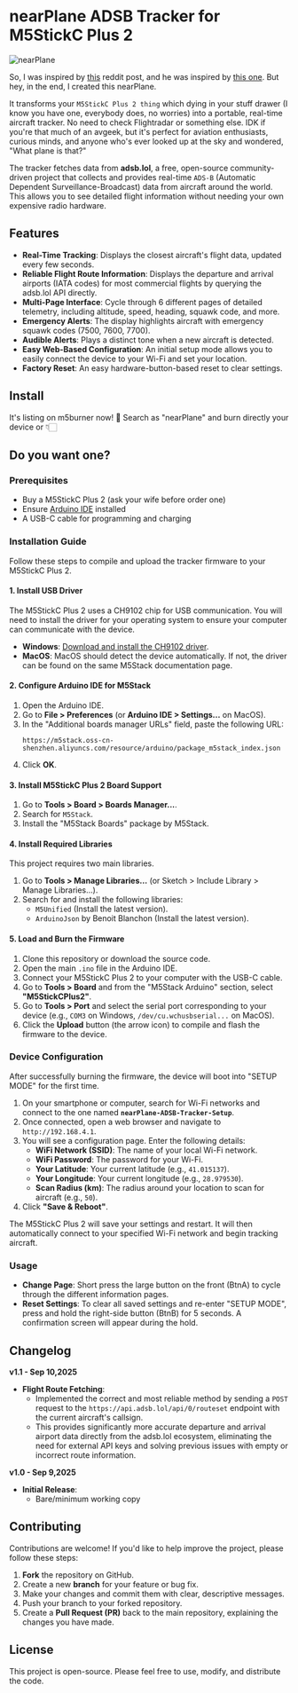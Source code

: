 # nearPlane ADSB Tracker for M5StickC Plus 2

![nearPlane](https://i.imgur.com/YsXTTUf.jpeg)


So, I was inspired by [this](https://www.reddit.com/r/ADSB/comments/1nbsb3c/inspired_by_ufil1983s_nearest_aircraft_display_i/) reddit post, and he was inspired by [this one](https://www.reddit.com/r/ADSB/comments/1nb56ld/nearest_aircraft_display/). But hey, in the end, I created this nearPlane.

It transforms your `M5StickC Plus 2 thing` which dying in your stuff drawer (I know you have one, everybody does, no worries) into a portable, real-time aircraft tracker. No need to check Flightradar or something else. IDK if you're that much of an avgeek, but it's perfect for aviation enthusiasts, curious minds, and anyone who's ever looked up at the sky and wondered, "What plane is that?"

The tracker fetches data from **adsb.lol**, a free, open-source community-driven project that collects and provides real-time `ADS-B` (Automatic Dependent Surveillance-Broadcast) data from aircraft around the world. This allows you to see detailed flight information without needing your own expensive radio hardware.

## Features

*   **Real-Time Tracking**: Displays the closest aircraft's flight data, updated every few seconds.
*   **Reliable Flight Route Information**: Displays the departure and arrival airports (IATA codes) for most commercial flights by querying the adsb.lol API directly.
*   **Multi-Page Interface**: Cycle through 6 different pages of detailed telemetry, including altitude, speed, heading, squawk code, and more.
*   **Emergency Alerts**: The display highlights aircraft with emergency squawk codes (7500, 7600, 7700).
*   **Audible Alerts**: Plays a distinct tone when a new aircraft is detected.
*   **Easy Web-Based Configuration**: An initial setup mode allows you to easily connect the device to your Wi-Fi and set your location.
*   **Factory Reset**: An easy hardware-button-based reset to clear settings.

## Install

It's listing on m5burner now! 🎉 Search as "nearPlane" and burn directly your device or 👇🏻

## Do you want one?

### Prerequisites

*   Buy a M5StickC Plus 2 (ask your wife before order one)
*   Ensure [Arduino IDE](https://www.arduino.cc/en/software) installed
*   A USB-C cable for programming and charging

### Installation Guide

Follow these steps to compile and upload the tracker firmware to your M5StickC Plus 2.

#### 1. Install USB Driver

The M5StickC Plus 2 uses a CH9102 chip for USB communication. You will need to install the driver for your operating system to ensure your computer can communicate with the device.

*   **Windows**: [Download and install the CH9102 driver](https://docs.m5stack.com/en/core/M5StickC%20PLUS2).
*   **MacOS**: MacOS should detect the device automatically. If not, the driver can be found on the same M5Stack documentation page.

#### 2. Configure Arduino IDE for M5Stack

1.  Open the Arduino IDE.
2.  Go to **File > Preferences** (or **Arduino IDE > Settings...** on MacOS).
3.  In the "Additional boards manager URLs" field, paste the following URL:
    ```
    https://m5stack.oss-cn-shenzhen.aliyuncs.com/resource/arduino/package_m5stack_index.json
    ```
4.  Click **OK**.

#### 3. Install M5StickC Plus 2 Board Support

1.  Go to **Tools > Board > Boards Manager...**.
2.  Search for `M5Stack`.
3.  Install the "M5Stack Boards" package by M5Stack.

#### 4. Install Required Libraries

This project requires two main libraries.

1.  Go to **Tools > Manage Libraries...** (or Sketch > Include Library > Manage Libraries...).
2.  Search for and install the following libraries:
    *   `M5Unified` (Install the latest version).
    *   `ArduinoJson` by Benoit Blanchon (Install the latest version).

#### 5. Load and Burn the Firmware

1.  Clone this repository or download the source code.
2.  Open the main `.ino` file in the Arduino IDE.
3.  Connect your M5StickC Plus 2 to your computer with the USB-C cable.
4.  Go to **Tools > Board** and from the "M5Stack Arduino" section, select **"M5StickCPlus2"**.
5.  Go to **Tools > Port** and select the serial port corresponding to your device (e.g., `COM3` on Windows, `/dev/cu.wchusbserial...` on MacOS).
6.  Click the **Upload** button (the arrow icon) to compile and flash the firmware to the device.

### Device Configuration

After successfully burning the firmware, the device will boot into "SETUP MODE" for the first time.

1.  On your smartphone or computer, search for Wi-Fi networks and connect to the one named **`nearPlane-ADSB-Tracker-Setup`**.
2.  Once connected, open a web browser and navigate to `http://192.168.4.1`.
3.  You will see a configuration page. Enter the following details:
    *   **WiFi Network (SSID)**: The name of your local Wi-Fi network.
    *   **WiFi Password**: The password for your Wi-Fi.
    *   **Your Latitude**: Your current latitude (e.g., `41.015137`).
    *   **Your Longitude**: Your current longitude (e.g., `28.979530`).
    *   **Scan Radius (km)**: The radius around your location to scan for aircraft (e.g., `50`).
4.  Click **"Save & Reboot"**.

The M5StickC Plus 2 will save your settings and restart. It will then automatically connect to your specified Wi-Fi network and begin tracking aircraft.

### Usage

*   **Change Page**: Short press the large button on the front (BtnA) to cycle through the different information pages.
*   **Reset Settings**: To clear all saved settings and re-enter "SETUP MODE", press and hold the right-side button (BtnB) for 5 seconds. A confirmation screen will appear during the hold.

## Changelog

**v1.1 - Sep 10,2025**

*   **Flight Route Fetching**:
    *   Implemented the correct and most reliable method by sending a `POST` request to the `https://api.adsb.lol/api/0/routeset` endpoint with the current aircraft's callsign.
    *   This provides significantly more accurate departure and arrival airport data directly from the adsb.lol ecosystem, eliminating the need for external API keys and solving previous issues with empty or incorrect route information.


**v1.0 - Sep 9,2025**

*   **Initial Release**:
    *   Bare/minimum working copy

## Contributing

Contributions are welcome! If you'd like to help improve the project, please follow these steps:

1.  **Fork** the repository on GitHub.
2.  Create a new **branch** for your feature or bug fix.
3.  Make your changes and commit them with clear, descriptive messages.
4.  Push your branch to your forked repository.
5.  Create a **Pull Request (PR)** back to the main repository, explaining the changes you have made.

## License

This project is open-source. Please feel free to use, modify, and distribute the code.